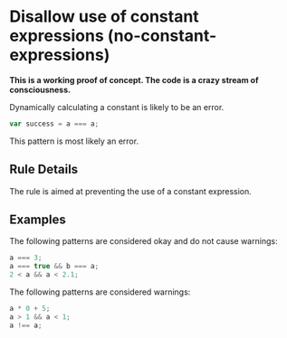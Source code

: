 # Disallow use of constant expressions (no-constant-expressions)

**This is a working proof of concept. The code is a crazy stream of consciousness.**

Dynamically calculating a constant is likely to be an error.

```js
var success = a === a;
```

This pattern is most likely an error.

## Rule Details

The rule is aimed at preventing the use of a constant expression.

## Examples

The following patterns are considered okay and do not cause warnings:

```js
a === 3;
a === true && b === a;
2 < a && a < 2.1;
```

The following patterns are considered warnings:

```js
a * 0 + 5;
a > 1 && a < 1;
a !== a;
```
